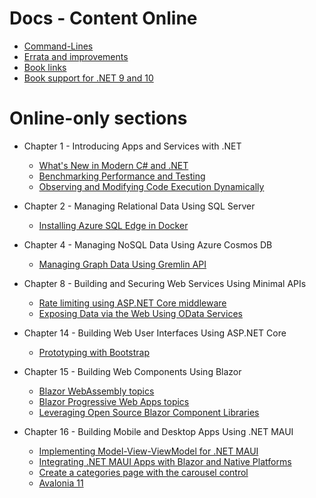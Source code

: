 # Docs - Content Online

- [Command-Lines](command-lines.md)
- [Errata and improvements](errata/README.md)
- [Book links](book-links.md)
- [Book support for .NET 9 and 10](dotnet9.md)

# Online-only sections

- Chapter 1 - Introducing Apps and Services with .NET
  - [What's New in Modern C# and .NET](ch01-whats-new.md)
  - [Benchmarking Performance and Testing](ch01-benchmarking.md)
  - [Observing and Modifying Code Execution Dynamically](ch01-dynamic-code.md)

- Chapter 2 - Managing Relational Data Using SQL Server
  - [Installing Azure SQL Edge in Docker](ch02-sql-edge.md)

- Chapter 4 - Managing NoSQL Data Using Azure Cosmos DB
  - [Managing Graph Data Using Gremlin API](ch04-gremlin.md)

- Chapter 8 - Building and Securing Web Services Using Minimal APIs
  - [Rate limiting using ASP.NET Core middleware](ch08-rate-limiting.md)
  - [Exposing Data via the Web Using OData Services](ch08-odata.md)

- Chapter 14 - Building Web User Interfaces Using ASP.NET Core
  - [Prototyping with Bootstrap](ch14-bootstrap.md)

- Chapter 15 - Building Web Components Using Blazor
  - [Blazor WebAssembly topics](ch15-blazor-webassembly.md)
  - [Blazor Progressive Web Apps topics](ch15-blazor-pwa.md)
  - [Leveraging Open Source Blazor Component Libraries](ch15-blazor-libraries.md)

- Chapter 16 - Building Mobile and Desktop Apps Using .NET MAUI
  - [Implementing Model-View-ViewModel for .NET MAUI](ch16-mvvm.md)
  - [Integrating .NET MAUI Apps with Blazor and Native Platforms](ch16-maui-blazor.md)
  - [Create a categories page with the carousel control](ch16-maui-carousel.md)
  - [Avalonia 11](avalonia.md)
